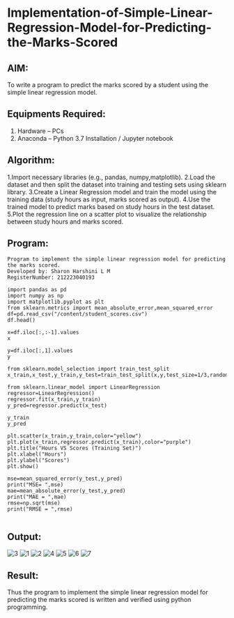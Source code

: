 # Implementation-of-Simple-Linear-Regression-Model-for-Predicting-the-Marks-Scored

## AIM:
To write a program to predict the marks scored by a student using the simple linear regression model.

## Equipments Required:
1. Hardware – PCs
2. Anaconda – Python 3.7 Installation / Jupyter notebook

## Algorithm:
1.Import necessary libraries (e.g., pandas, numpy,matplotlib).
2.Load the dataset and then split the dataset into training and testing sets using sklearn library.
3.Create a Linear Regression model and train the model using the training data (study hours as input, marks scored as output).
4.Use the trained model to predict marks based on study hours in the test dataset.
5.Plot the regression line on a scatter plot to visualize the relationship between study hours and marks scored.

## Program:
```
Program to implement the simple linear regression model for predicting the marks scored.
Developed by: Sharon Harshini L M
RegisterNumber: 212223040193

import pandas as pd
import numpy as np
import matplotlib.pyplot as plt
from sklearn.metrics import mean_absolute_error,mean_squared_error
df=pd.read_csv("/content/student_scores.csv")
df.head()

x=df.iloc[:,:-1].values
x

y=df.iloc[:,1].values
y

from sklearn.model_selection import train_test_split
x_train,x_test,y_train,y_test=train_test_split(x,y,test_size=1/3,random_state=0)

from sklearn.linear_model import LinearRegression
regressor=LinearRegression()
regressor.fit(x_train,y_train)
y_pred=regressor.predict(x_test)

y_train
y_pred

plt.scatter(x_train,y_train,color="yellow")
plt.plot(x_train,regressor.predict(x_train),color="purple")
plt.title("Hours VS Scores (Training Set)")
plt.xlabel("Hours")
plt.ylabel("Scores")
plt.show()

mse=mean_squared_error(y_test,y_pred)
print("MSE= ",mse)
mae=mean_absolute_error(y_test,y_pred)
print("MAE = ",mae)
rmse=np.sqrt(mse)
print("RMSE = ",rmse)
 
```

## Output:
![3](https://github.com/AkilaMohan/Implementation-of-Simple-Linear-Regression-Model-for-Predicting-the-Marks-Scored/assets/149555539/7fff9222-db4e-4dfe-9a4f-398f8cc8f97a)
![1](https://github.com/AkilaMohan/Implementation-of-Simple-Linear-Regression-Model-for-Predicting-the-Marks-Scored/assets/149555539/b27187d9-dc0b-4beb-8bde-ef4223aa112f)
![2](https://github.com/AkilaMohan/Implementation-of-Simple-Linear-Regression-Model-for-Predicting-the-Marks-Scored/assets/149555539/361974fa-d1c8-4acf-887c-95711160c7fa)
![4](https://github.com/AkilaMohan/Implementation-of-Simple-Linear-Regression-Model-for-Predicting-the-Marks-Scored/assets/149555539/77214238-7b9f-4c50-8414-6658e1351035)
![5](https://github.com/AkilaMohan/Implementation-of-Simple-Linear-Regression-Model-for-Predicting-the-Marks-Scored/assets/149555539/7281cf7f-1455-4b0f-aeaf-b0a6bd98bdeb)
![6](https://github.com/AkilaMohan/Implementation-of-Simple-Linear-Regression-Model-for-Predicting-the-Marks-Scored/assets/149555539/f963e516-275e-4099-aea2-b2a82f7d9702)
![7](https://github.com/AkilaMohan/Implementation-of-Simple-Linear-Regression-Model-for-Predicting-the-Marks-Scored/assets/149555539/3b565252-c3ce-4c12-9ba7-c4df4631960f)

## Result:
Thus the program to implement the simple linear regression model for predicting the marks scored is written and verified using python programming.
